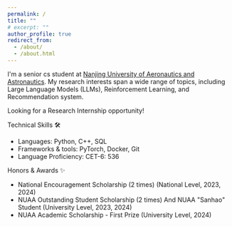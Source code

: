 ```yaml
---
permalink: /
title: ""
# excerpt: ""
author_profile: true
redirect_from: 
  - /about/
  - /about.html
---
```


I'm a senior cs student at [Nanjing University of Aeronautics and Astronautics](https://www.nuaa.edu.cn/). My research interests span a wide range of topics, including Large Language Models (LLMs), Reinforcement Learning, and Recommendation system. 

Looking for a Research Internship opportunity!

Technical Skills 🛠️ 
- Languages: Python, C++, SQL
- Frameworks & tools: PyTorch, Docker, Git
- Language Proficiency: CET-6: 536

Honors & Awards ✨
*   National Encouragement Scholarship (2 times) (National Level, 2023, 2024)
*   NUAA Outstanding Student Scholarship (2 times) And NUAA "Sanhao" Student  (University Level, 2023, 2024)
*   NUAA Academic Scholarship - First Prize (University Level, 2024)
